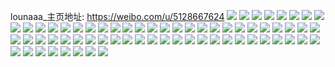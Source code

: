 lounaaa_主页地址: https://weibo.com/u/5128667624 
![](https://wx4.sinaimg.cn/mw2000/005B5mJyly1h8whm50hlcj30u0140n5y.jpg) 
![](https://wx4.sinaimg.cn/mw2000/005B5mJyly1h8whm3garyj30u0190tk9.jpg) 
![](https://wx4.sinaimg.cn/mw2000/005B5mJyly1h8whm4228vj30u014011n.jpg) 
![](https://wx4.sinaimg.cn/mw2000/005B5mJyly1h8whm71r1zj30u0140qcs.jpg) 
![](https://wx4.sinaimg.cn/mw2000/005B5mJyly1h8whm99sk4j31900u0tke.jpg) 
![](https://wx4.sinaimg.cn/mw2000/005B5mJyly1h8whm26eqrj30u0140tii.jpg) 
![](https://wx4.sinaimg.cn/mw2000/005B5mJyly1h8whm7t7h9j30u0140wry.jpg) 
![](https://wx4.sinaimg.cn/mw2000/005B5mJyly1h8whm140dzj30u01hcwmp.jpg) 
![](https://wx4.sinaimg.cn/mw2000/005B5mJyly1h8whm2uoj7j30u015vgtu.jpg) 
![](https://wx4.sinaimg.cn/mw2000/005B5mJyly1h8whne2n2hj30u0140tlf.jpg) 
![](https://wx4.sinaimg.cn/mw2000/005B5mJyly1h8fd2mleoij30u0140dtc.jpg) 
![](https://wx4.sinaimg.cn/mw2000/005B5mJyly1h8fd2nta1xj30u0140ame.jpg) 
![](https://wx4.sinaimg.cn/mw2000/005B5mJyly1h8fd3baeewj30u0140gwl.jpg) 
![](https://wx4.sinaimg.cn/mw2000/005B5mJyly1h8fd3an3hzj30u0140tkk.jpg) 
![](https://wx4.sinaimg.cn/mw2000/005B5mJyly1h8fd2lc76gj30u01407hz.jpg) 
![](https://wx4.sinaimg.cn/mw2000/005B5mJyly1h8fd39y1a1j30u01427js.jpg) 
![](https://wx4.sinaimg.cn/mw2000/005B5mJyly1h7pedz9dejj30u0140tim.jpg) 
![](https://wx4.sinaimg.cn/mw2000/005B5mJyly1h7pedycy4rj30u0140tgo.jpg) 
![](https://wx4.sinaimg.cn/mw2000/005B5mJyly1h7pedwusffj30u0140dnw.jpg) 
![](https://wx4.sinaimg.cn/mw2000/005B5mJyly1h7pedxqrw6j30u01417b9.jpg) 
![](https://wx4.sinaimg.cn/mw2000/005B5mJyly1h7pef144iyj30u0140dmu.jpg) 
![](https://wx4.sinaimg.cn/mw2000/005B5mJyly1h7pedwmi2rj30u0140450.jpg) 
![](https://wx4.sinaimg.cn/mw2000/005B5mJyly1h7pedyy4b4j30u0140qbs.jpg) 
![](https://wx4.sinaimg.cn/mw2000/005B5mJyly1h7pedyplz0j30u0140jzv.jpg) 
![](https://wx4.sinaimg.cn/mw2000/005B5mJyly1h7pedx21xoj30u0140wmu.jpg) 
![](https://wx4.sinaimg.cn/mw2000/005B5mJyly1h7itw0wonyj30u0140afs.jpg) 
![](https://wx4.sinaimg.cn/mw2000/005B5mJyly1h7itw13uwhj30u0140tel.jpg) 
![](https://wx4.sinaimg.cn/mw2000/005B5mJyly1h7itw1ae8xj30u0190jy0.jpg) 
![](https://wx4.sinaimg.cn/mw2000/005B5mJyly1h7itw0ouimj30u0140jvs.jpg) 
![](https://wx4.sinaimg.cn/mw2000/005B5mJyly1h71iijivafj30tu13ugs4.jpg) 
![](https://wx4.sinaimg.cn/mw2000/005B5mJyly1h71iil0xacj30u0140k7f.jpg) 
![](https://wx4.sinaimg.cn/mw2000/005B5mJyly1h71iimdo2hj30u0140wq2.jpg) 
![](https://wx4.sinaimg.cn/mw2000/005B5mJyly1h5vravigg3j30u014011y.jpg) 
![](https://wx4.sinaimg.cn/mw2000/005B5mJyly1h5vrax4ed2j30u01400zz.jpg) 
![](https://wx4.sinaimg.cn/mw2000/005B5mJyly1h5vrawipy0j30u013qqbs.jpg) 
![](https://wx4.sinaimg.cn/mw2000/005B5mJyly1h5vravtv9yj30u014046r.jpg) 
![](https://wx4.sinaimg.cn/mw2000/005B5mJyly1h5vraxqyi9j30u0140aj6.jpg) 
![](https://wx4.sinaimg.cn/mw2000/005B5mJyly1h5vraw3dxdj30u01407cp.jpg) 
![](https://wx4.sinaimg.cn/mw2000/005B5mJyly1h5vrawsk1dj30u0140tfn.jpg) 
![](https://wx4.sinaimg.cn/mw2000/005B5mJyly1h5vraxfmi0j30u0140n7d.jpg) 
![](https://wx4.sinaimg.cn/mw2000/005B5mJyly1h5vrc03j1rj30u0140tgx.jpg) 
![](https://wx4.sinaimg.cn/mw2000/005B5mJyly1h5r8c03mgtj31ej1vdqv5.jpg) 
![](https://wx4.sinaimg.cn/mw2000/005B5mJyly1h5r8bwdm3ej32bz33yu0y.jpg) 
![](https://wx4.sinaimg.cn/mw2000/005B5mJyly1h5r8byrxncj32422tfnpe.jpg) 
![](https://wx4.sinaimg.cn/mw2000/005B5mJyly1h5r8brxuy9j32702xcb2c.jpg) 
![](https://wx4.sinaimg.cn/mw2000/005B5mJyly1h5r8cidcjpj33344mob2c.jpg) 
![](https://wx4.sinaimg.cn/mw2000/005B5mJyly1h5r8bu4mb4j327d2xux6r.jpg) 
![](https://wx4.sinaimg.cn/mw2000/005B5mJyly1h5r8bpgrckj32c0340npg.jpg) 
![](https://wx4.sinaimg.cn/mw2000/005B5mJyly1h5r8d2hbvij32432thkjm.jpg) 
![](https://wx4.sinaimg.cn/mw2000/005B5mJyly1h5r8c2id89j328h30dhdu.jpg) 
![](https://wx4.sinaimg.cn/mw2000/005B5mJyly1h5opfh5i9nj31zg2z7u0z.jpg) 
![](https://wx4.sinaimg.cn/mw2000/005B5mJyly1h5opft0kyzj323u35s7wl.jpg) 
![](https://wx4.sinaimg.cn/mw2000/005B5mJyly1h5opgl5ltzj322m33zkjn.jpg) 
![](https://wx4.sinaimg.cn/mw2000/005B5mJyly1h5opgu7x5lj323u35shdv.jpg) 
![](https://wx4.sinaimg.cn/mw2000/005B5mJyly1h51uvgyd6hj31e4237hdt.jpg) 
![](https://wx4.sinaimg.cn/mw2000/005B5mJyly1h51uvhvixcj317z1tz7wh.jpg) 
![](https://wx4.sinaimg.cn/mw2000/005B5mJyly1h50oc7fipdj30u0140qbc.jpg) 
![](https://wx4.sinaimg.cn/mw2000/005B5mJyly1h50oc76386j30u0140gt2.jpg) 
![](https://wx4.sinaimg.cn/mw2000/005B5mJyly1h50odbt1toj30u0140n1s.jpg) 
![](https://wx4.sinaimg.cn/mw2000/005B5mJyly1h50odd2i0pj30u0140wm1.jpg) 
![](https://wx4.sinaimg.cn/mw2000/005B5mJyly1h50oc7mu5pj30u0190qcd.jpg) 
![](https://wx4.sinaimg.cn/mw2000/005B5mJyly1h50odbkw7hj30u0140wmd.jpg) 
![](https://wx4.sinaimg.cn/mw2000/005B5mJyly1h50oe0e02qj30nr0voq8h.jpg) 
![](https://wx4.sinaimg.cn/mw2000/005B5mJyly1h50odzwv9oj30u01404ae.jpg) 
![](https://wx4.sinaimg.cn/mw2000/005B5mJyly1h4srgu52cdj30u0190guj.jpg) 
![](https://wx4.sinaimg.cn/mw2000/005B5mJyly1h4srgvhkycj30u0191wn0.jpg) 
